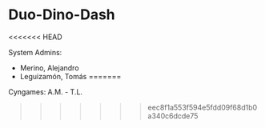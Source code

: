 # Duo-Dino-Dash
<<<<<<< HEAD
 
System Admins:
- Merino, Alejandro
- Leguizamón, Tomás
=======

Cyngames: A.M. - T.L. 
>>>>>>> eec8f1a553f594e5fdd09f68d1b0a340c6dcde75
